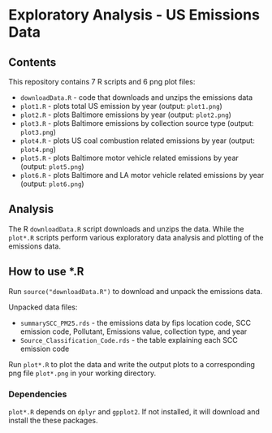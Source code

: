 # Exploratory Analysis - US Emissions Data

## Contents
This repository contains 7 R scripts and 6 png plot files:
- ``downloadData.R`` - code that downloads and unzips the emissions data
- ``plot1.R`` - plots total US emission by year (output: ``plot1.png``)
- ``plot2.R`` - plots Baltimore emissions by year (output: ``plot2.png``)
- ``plot3.R`` - plots Baltimore emissions by collection source type (output: ``plot3.png``)
- ``plot4.R`` - plots US coal combustion related emissions by year (output: ``plot4.png``)
- ``plot5.R`` - plots Baltimore motor vehicle related emissions by year (output: ``plot5.png``)
- ``plot6.R`` - plots Baltimore and LA motor vehicle related emissions by year (output: ``plot6.png``)

## Analysis

The R ``downloadData.R`` script downloads and unzips the data. While the ```plot*.R``` scripts perform various exploratory data analysis and plotting of the emissions data.


## How to use *.R

Run ```source("downloadData.R")``` to download and unpack the emissions data. 

Unpacked data files:
- ```summarySCC_PM25.rds``` - the emissions data by fips location code, SCC emission code, Pollutant, Emissions value, collection type, and year
- ```Source_Classification_Code.rds``` - the table explaining each SCC emission code


Run ```plot*.R``` to plot the data and write the output plots to a corresponding png file ```plot*.png``` in your working directory.



### Dependencies
```plot*.R``` depends on ```dplyr``` and ```gpplot2```. If not installed, it will download and install the these packages.


